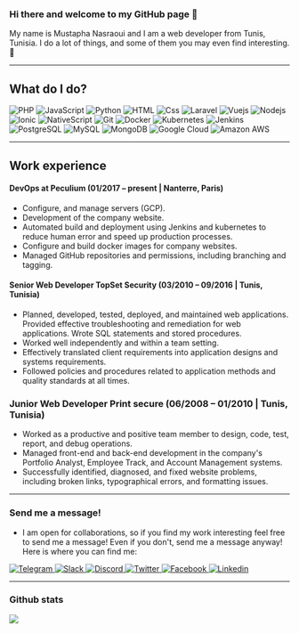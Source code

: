 ### Hi there and welcome to my GitHub page 👋

My name is Mustapha Nasraoui and I am a web developer from Tunis, Tunisia. I do a lot of things, and some of them you may even find interesting. 🤞

---

## What do I do?

<p>
  <img alt="PHP" src="https://img.shields.io/badge/PHP-777BB4?logo=php&logoColor=white&style=for-the-badge" />
  <img alt="JavaScript" src="https://img.shields.io/badge/JavaScript-F7DF1E?logo=javascript&logoColor=white&style=for-the-badge" />
  <img alt="Python" src="https://img.shields.io/badge/Python-3776AB?logo=python&logoColor=white&style=for-the-badge" />
  <img alt="HTML" src="https://img.shields.io/badge/HTML-E34F26?logo=html5&logoColor=white&style=for-the-badge" />
  <img alt="Css" src="https://img.shields.io/badge/CSS-1572B6?logo=css3&logoColor=white&style=for-the-badge" />
  <img alt="Laravel" src="https://img.shields.io/badge/Laravel-FF2D20?logo=laravel&logoColor=white&style=for-the-badge" />
  <img alt="Vuejs" src="https://img.shields.io/badge/Vue.js-4FC08D?logo=vue.js&logoColor=white&style=for-the-badge" />
  <img alt="Nodejs" src="https://img.shields.io/badge/Node.js-339933?logo=node.js&logoColor=white&style=for-the-badge" />
  <img alt="Ionic" src="https://img.shields.io/badge/Ionic-3880FF?logo=ionic&logoColor=white&style=for-the-badge" />
  <img alt="NativeScript" src="https://img.shields.io/badge/NativeScript-3655FF?logo=nativescript&logoColor=white&style=for-the-badge" />
  <img alt="Git" src="https://img.shields.io/badge/Git-F05032?logo=git&logoColor=white&style=for-the-badge" />
  <img alt="Docker" src="https://img.shields.io/badge/Docker-2496ED?logo=docker&logoColor=white&style=for-the-badge" />
  <img alt="Kubernetes" src="https://img.shields.io/badge/Kubernetes-326CE5?logo=kubernetes&logoColor=white&style=for-the-badge" />
  <img alt="Jenkins" src="https://img.shields.io/badge/Jenkins-D24939?logo=jenkins&logoColor=white&style=for-the-badge" />
  <img alt="PostgreSQL" src="https://img.shields.io/badge/PostgreSQL-336791?logo=postgresql&logoColor=white&style=for-the-badge" />
  <img alt="MySQL" src="https://img.shields.io/badge/MySQL-4479A1?logo=mysql&logoColor=white&style=for-the-badge" />
  <img alt="MongoDB" src="https://img.shields.io/badge/MongoDB-47A248?logo=mongodb&logoColor=white&style=for-the-badge" />
  <img alt="Google Cloud" src="https://img.shields.io/badge/Google Cloud-4285F4?logo=google-cloud&logoColor=white&style=for-the-badge" />
  <img alt="Amazon AWS" src="https://img.shields.io/badge/Amazon AWS-232F3E?logo=amazon-aws&logoColor=white&style=for-the-badge" />
</p>

---

## Work experience

#### DevOps at Peculium (01/2017 – present | Nanterre, Paris)
  - Configure, and manage servers (GCP).
  - Development of the company website.
  - Automated build and deployment using Jenkins and kubernetes to reduce human error and speed up production processes.
  - Configure and build docker images for company websites.
  - Managed GitHub repositories and permissions, including branching and tagging.

#### Senior Web Developer TopSet Security (03/2010 – 09/2016 | Tunis, Tunisia)
  - Planned, developed, tested, deployed, and maintained web applications. Provided effective troubleshooting and remediation for web applications. Wrote SQL statements and stored procedures.
  - Worked well independently and within a team setting.
  - Effectively translated client requirements into application designs and systems requirements.
  - Followed policies and procedures related to application methods and quality standards at all times.

### Junior Web Developer Print secure (06/2008 – 01/2010 | Tunis, Tunisia)
  - Worked as a productive and positive team member to design, code, test, report, and debug operations.
  - Managed front-end and back-end development in the company's Portfolio Analyst, Employee Track, and Account Management systems.
  - Successfully identified, diagnosed, and fixed website problems, including broken links, typographical errors, and formatting issues.

---

### Send me a message!

- I am open for collaborations, so if you find my work interesting feel free to send me a message! Even if you don't, send me a message anyway! Here is where you can find me:

<p>
  <a href="https://t.me/nasraoui_mustapha">
    <img alt="Telegram" src="https://img.shields.io/badge/Telegram-2CA5E0?logo=telegram&logoColor=white&style=for-the-badge" />
  </a>
  <a href="#">
    <img alt="Slack" src="https://img.shields.io/badge/Slack (@Mustapha Nasraoui)-4A154B?logo=slack&logoColor=white&style=for-the-badge" />
  </a>
  <a href="#">
    <img alt="Discord" src="https://img.shields.io/badge/Discord( Mustapha8433)-7289DA?logo=discord&logoColor=white&style=for-the-badge" />
  </a>
  <a href="https://twitter.com/mustapha1509">
    <img alt="Twitter" src="https://img.shields.io/badge/Twitter-1DA1F2?logo=twitter&logoColor=white&style=for-the-badge" />
  </a>
  <a href="https://www.facebook.com/mrstoufa/">
    <img alt="Facebook" src="https://img.shields.io/badge/Facebook-1877F2?logo=facebook&logoColor=white&style=for-the-badge" />
  </a>
  <a href="https://www.linkedin.com/in/mustapha-nasraoui-551ba415/">
    <img alt="Linkedin" src="https://img.shields.io/badge/linkedin-0077B5?logo=linkedin&logoColor=white&style=for-the-badge" />
  </a>
</p>

---

### Github stats

<img align="center" src="https://github-readme-stats.vercel.app/api?username=mustapha1509&count_private=true&title_color=1877F2&icon_color=1877F2&text_color=0C2233&custom_title=Mustapha+Nasraoui's+GitHub+Stats&show_icons=true" />
